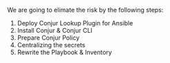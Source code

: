 
We are going to elimate the risk by the following steps:

1. Deploy Conjur Lookup Plugin for Ansible
2. Install Conjur & Conjur CLI
3. Prepare Conjur Policy 
4. Centralizing the secrets
5. Rewrite the Playbook & Inventory
